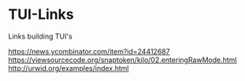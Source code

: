 # TUI-Links
Links building TUI's

https://news.ycombinator.com/item?id=24412687
https://viewsourcecode.org/snaptoken/kilo/02.enteringRawMode.html
http://urwid.org/examples/index.html

